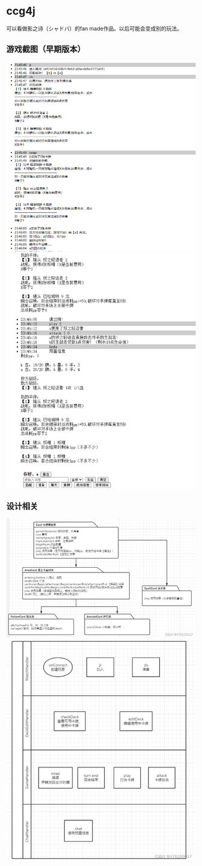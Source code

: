 # ccg4j

可以看做影之诗（シャドバ）的fan made作品。以后可能会变成别的玩法。


## 游戏截图（早期版本）
![img.png](imgs/snapshot1.png)
![img.png](imgs/snapshot2.png)

## 设计相关
![img.png](imgs/uml.png)
![img.png](imgs/apis.png)

